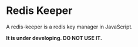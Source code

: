 # Redis Keeper

A redis-keeper is a redis key manager in JavaScript.


**It is under developing. DO NOT USE IT.**